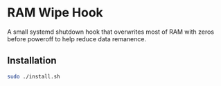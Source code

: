 # RAM Wipe Hook

A small systemd shutdown hook that overwrites most of RAM with zeros before poweroff to help reduce data remanence.

## Installation

```bash
sudo ./install.sh
